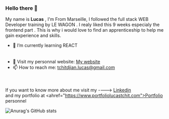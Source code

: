 ### Hello there 👋
My name is  __Lucas__ , I'm From Marseille, I followed the full stack WEB Developer training by LE WAGON . I realy liked this 9 weeks especialy the frontend part . 
This is why i would love to find an apprenticeship to help me gain experience and skills.


<!--
**LucasTchitdjian/LucasTchitdjian** is a ✨ _special_ ✨ repository because its `README.md` (this file) appears on your GitHub profile.

Here are some ideas to get you started
-->
- 🌱 I’m currently learning REACT<br/><br/><br/>
- 🚀 Visit my personnal website: <a href="https://portfoliolucastchit.com/">My website </a>
- 📫 How to reach me: tchitdjian.lucas@gmail.com<br/><br/><br/>

If you want to know more about me visit my ----> <a href="https://www.linkedin.com/in/lucas-tchitdjian/">Linkedin </a> <br /> and my portfolio at <ahref="https://www.portfoliolucastchit.com">Portfolio personnel

![Anurag's GitHub stats](https://github-readme-stats.vercel.app/api?username=lucastchitdjian&theme=dark&show_icons=true)


